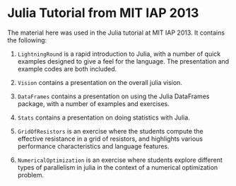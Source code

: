 Julia Tutorial from MIT IAP 2013
================================

The material here was used in the Julia tutorial at MIT IAP 2013. It contains the following:

1. `LightningRound` is a rapid introduction to Julia, with a number of quick examples designed to give a feel for the language. The presentation and example codes are both included.

2. `Vision` contains a presentation on the overall julia vision.

3. `DataFrames` contains a presentation on using the Julia DataFrames package, with a number of examples and exercises.

4. `Stats` contains a presentation on doing statistics with Julia.

5. `GridOfResistors` is an exercise where the students compute the effective resistance in a grid of resistors, and highlights various performance characteristics and language features.

6. `NumericalOptimization` is an exercise where students explore different types of parallelism in julia in the context of a numerical optimization problem.

